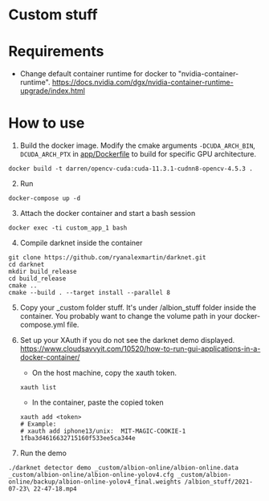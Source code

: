 # Custom stuff

# Requirements
- Change default container runtime for docker to "nvidia-container-runtime". <https://docs.nvidia.com/dgx/nvidia-container-runtime-upgrade/index.html>

# How to use
1. Build the docker image. 
Modify the cmake arguments `-DCUDA_ARCH_BIN`, `DCUDA_ARCH_PTX` in [app/Dockerfile](app/Dockerfile) 
to build for specific GPU architecture.
```
docker build -t darren/opencv-cuda:cuda-11.3.1-cudnn8-opencv-4.5.3 .
```

2. Run
```
docker-compose up -d
```

3. Attach the docker container and start a bash session
```
docker exec -ti custom_app_1 bash
```

4. Compile darknet inside the container
```
git clone https://github.com/ryanalexmartin/darknet.git
cd darknet
mkdir build_release
cd build_release
cmake ..
cmake --build . --target install --parallel 8
```

5. Copy your _custom folder stuff. It's under /albion_stuff folder inside the container. You probably want to change the volume path in your docker-compose.yml file.

6. Set up your XAuth if you do not see the darknet demo displayed.
https://www.cloudsavvyit.com/10520/how-to-run-gui-applications-in-a-docker-container/
    - On the host machine, copy the xauth token.
    ```
    xauth list
    ```
    - In the container, paste the copied token
    ```
    xauth add <token>
    # Example:
    # xauth add iphone13/unix:  MIT-MAGIC-COOKIE-1  1fba3d4616632715160f533ee5ca344e
    ```

7. Run the demo
```
./darknet detector demo _custom/albion-online/albion-online.data _custom/albion-online/albion-online-yolov4.cfg _custom/albion-online/backup/albion-online-yolov4_final.weights /albion_stuff/2021-07-23\ 22-47-18.mp4
```
